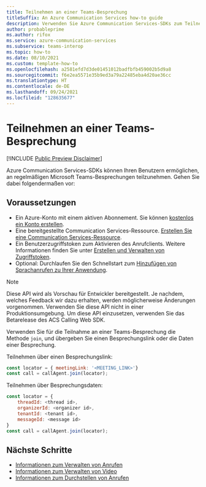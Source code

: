 ```yaml
---
title: Teilnehmen an einer Teams-Besprechung
titleSuffix: An Azure Communication Services how-to guide
description: Verwenden Sie Azure Communication Services-SDKs zum Teilnehmen an einer Teams-Besprechung.
author: probableprime
ms.author: rifox
ms.service: azure-communication-services
ms.subservice: teams-interop
ms.topic: how-to
ms.date: 08/10/2021
ms.custom: template-how-to
ms.openlocfilehash: a2581efd7d3de01451012badfbfb459002b5d9a8
ms.sourcegitcommit: f6e2ea5571e35b9ed3a79a22485eba4d20ae36cc
ms.translationtype: HT
ms.contentlocale: de-DE
ms.lasthandoff: 09/24/2021
ms.locfileid: "128635677"
---
```

# <a name="join-a-teams-meeting"></a>Teilnehmen an einer Teams-Besprechung

[!INCLUDE [Public Preview Disclaimer](../../includes/public-preview-include-document.md)]

Azure Communication Services-SDKs können Ihren Benutzern ermöglichen, an regelmäßigen Microsoft Teams-Besprechungen teilzunehmen. Gehen Sie dabei folgendermaßen vor:

## <a name="prerequisites"></a>Voraussetzungen

- Ein Azure-Konto mit einem aktiven Abonnement. Sie können [kostenlos ein Konto erstellen](https://azure.microsoft.com/free/?WT.mc_id=A261C142F). 
- Eine bereitgestellte Communication Services-Ressource. [Erstellen Sie eine Communication Services-Ressource](../../quickstarts/create-communication-resource.md).
- Ein Benutzerzugriffstoken zum Aktivieren des Anrufclients. Weitere Informationen finden Sie unter [Erstellen und Verwalten von Zugriffstoken](../../quickstarts/access-tokens.md).
- Optional: Durchlaufen Sie den Schnellstart zum [Hinzufügen von Sprachanrufen zu Ihrer Anwendung](../../quickstarts/voice-video-calling/getting-started-with-calling.md).

> [!NOTE]
> Diese API wird als Vorschau für Entwickler bereitgestellt. Je nachdem, welches Feedback wir dazu erhalten, werden möglicherweise Änderungen vorgenommen. Verwenden Sie diese API nicht in einer Produktionsumgebung. Um diese API einzusetzen, verwenden Sie das Betarelease des ACS Calling Web SDK.

Verwenden Sie für die Teilnahme an einer Teams-Besprechung die Methode `join`, und übergeben Sie einen Besprechungslink oder die Daten einer Besprechung.

Teilnehmen über einen Besprechungslink:

```js
const locator = { meetingLink: '<MEETING_LINK>'}
const call = callAgent.join(locator);
```

Teilnehmen über Besprechungsdaten:

```js
const locator = {
    threadId: <thread id>,
    organizerId: <organizer id>,
    tenantId: <tenant id>,
    messageId: <message id>
}
const call = callAgent.join(locator);
```
## <a name="next-steps"></a>Nächste Schritte
- [Informationen zum Verwalten von Anrufen](./manage-calls.md)
- [Informationen zum Verwalten von Video](./manage-video.md)
- [Informationen zum Durchstellen von Anrufen](./transfer-calls.md)